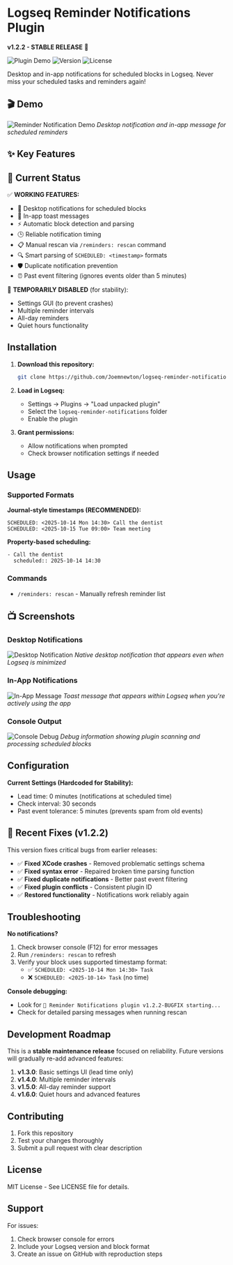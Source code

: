 # Logseq Reminder Notifications Plugin

**v1.2.2 - STABLE RELEASE** 🚀

![Plugin Demo](https://img.shields.io/badge/Logseq-Plugin-blue) ![Version](https://img.shields.io/badge/version-1.2.2-green) ![License](https://img.shields.io/badge/license-MIT-blue)

Desktop and in-app notifications for scheduled blocks in Logseq. Never miss your scheduled tasks and reminders again!

## 🎬 Demo

<!-- TODO: Add screenshots/GIF showing:
1. Desktop notification popup
2. In-app notification in Logseq
3. Plugin working with scheduled block
-->

![Reminder Notification Demo](https://via.placeholder.com/600x300/4A5568/FFFFFF?text=Demo+Screenshot+Coming+Soon)
*Desktop notification and in-app message for scheduled reminders*

## ✨ Key Features

## 🎯 Current Status

✅ **WORKING FEATURES:**
- 🔔 Desktop notifications for scheduled blocks
- 📱 In-app toast messages  
- ⚡ Automatic block detection and parsing
- 🕒 Reliable notification timing
- 📋 Manual rescan via `/reminders: rescan` command
- 🔍 Smart parsing of `SCHEDULED: <timestamp>` formats
- 🛡️ Duplicate notification prevention
- ⏰ Past event filtering (ignores events older than 5 minutes)

🚧 **TEMPORARILY DISABLED** (for stability):
- Settings GUI (to prevent crashes)
- Multiple reminder intervals
- All-day reminders  
- Quiet hours functionality

## Installation

1. **Download this repository:**
   ```bash
   git clone https://github.com/Joemnewton/logseq-reminder-notifications.git
   ```

2. **Load in Logseq:**
   - Settings → Plugins → "Load unpacked plugin"
   - Select the `logseq-reminder-notifications` folder
   - Enable the plugin

3. **Grant permissions:**
   - Allow notifications when prompted
   - Check browser notification settings if needed

## Usage

### Supported Formats

**Journal-style timestamps (RECOMMENDED):**
```
SCHEDULED: <2025-10-14 Mon 14:30> Call the dentist
SCHEDULED: <2025-10-15 Tue 09:00> Team meeting
```

**Property-based scheduling:**
```
- Call the dentist
  scheduled:: 2025-10-14 14:30
```

### Commands

- `/reminders: rescan` - Manually refresh reminder list

## 📺 Screenshots

### Desktop Notifications
![Desktop Notification](https://via.placeholder.com/400x100/2D3748/FFFFFF?text=Desktop+Notification+Screenshot)
*Native desktop notification that appears even when Logseq is minimized*

### In-App Notifications  
![In-App Message](https://via.placeholder.com/400x100/2D3748/FFFFFF?text=In-App+Message+Screenshot)
*Toast message that appears within Logseq when you're actively using the app*

### Console Output
![Console Debug](https://via.placeholder.com/600x200/1A202C/FFFFFF?text=Console+Debug+Output+Screenshot)
*Debug information showing plugin scanning and processing scheduled blocks*

## Configuration

**Current Settings (Hardcoded for Stability):**
- Lead time: 0 minutes (notifications at scheduled time)
- Check interval: 30 seconds  
- Past event tolerance: 5 minutes (prevents spam from old events)

## 🔧 Recent Fixes (v1.2.2)

This version fixes critical bugs from earlier releases:

- ✅ **Fixed XCode crashes** - Removed problematic settings schema
- ✅ **Fixed syntax error** - Repaired broken time parsing function  
- ✅ **Fixed duplicate notifications** - Better past event filtering
- ✅ **Fixed plugin conflicts** - Consistent plugin ID
- ✅ **Restored functionality** - Notifications work reliably again

## Troubleshooting

**No notifications?**
1. Check browser console (F12) for error messages
2. Run `/reminders: rescan` to refresh
3. Verify your block uses supported timestamp format:
   - ✅ `SCHEDULED: <2025-10-14 Mon 14:30> Task`
   - ❌ `SCHEDULED: <2025-10-14> Task` (no time)

**Console debugging:**
- Look for `🔔 Reminder Notifications plugin v1.2.2-BUGFIX starting...`
- Check for detailed parsing messages when running rescan

## Development Roadmap

This is a **stable maintenance release** focused on reliability. Future versions will gradually re-add advanced features:

1. **v1.3.0**: Basic settings UI (lead time only)
2. **v1.4.0**: Multiple reminder intervals  
3. **v1.5.0**: All-day reminder support
4. **v1.6.0**: Quiet hours and advanced features

## Contributing

1. Fork this repository
2. Test your changes thoroughly
3. Submit a pull request with clear description

## License

MIT License - See LICENSE file for details.

## Support

For issues:
1. Check browser console for errors
2. Include your Logseq version and block format
3. Create an issue on GitHub with reproduction steps